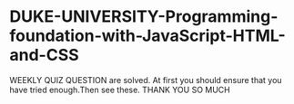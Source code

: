 # DUKE-UNIVERSITY-Programming-foundation-with-JavaScript-HTML-and-CSS
WEEKLY QUIZ QUESTION are solved.
At first you should ensure that you have tried enough.Then see these.
THANK YOU SO MUCH
